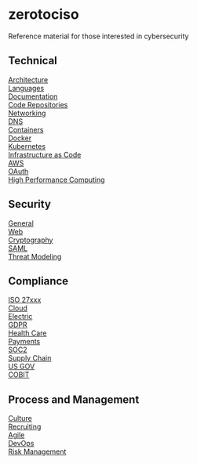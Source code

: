 # zerotociso
Reference material for those interested in cybersecurity


## Technical
[Architecture](docs/ARCHITECTURE.md) \
[Languages](docs/LANGUAGES.md) \
[Documentation](docs/DOCUMENTATION.md) \
[Code Repositories](docs/CODEREPOSITORIES.md) \
[Networking](docs/NETWORKING.md) \
[DNS](docs/DNS.md) \
[Containers](docs/CONTAINERS.md) \
[Docker](docs/DOCKER.md)\
[Kubernetes](K8S.md) \
[Infrastructure as Code](docs/IAC.md) \
[AWS](docs/AWS.md) \
[OAuth](docs/OAUTH.md) \
[High Performance Computing](docs/HPC.md)


## Security
[General](docs/GENERALSECURITY.md) \
[Web](docs/WEBSECURITY.md) \
[Cryptography](docs/CRYPTOGRAPHY.md) \
[SAML](docs/SAML.md) \
[Threat Modeling](docs/THREATMODELING.md)



## Compliance
[ISO 27xxx](docs/ISO.md) \
[Cloud](docs/CLOUDSECURITY.md) \
[Electric](docs/ELECTRIC.md) \
[GDPR](docs/GDPR.md) \
[Health Care](docs/HEALTHCARE.md) \
[Payments](docs/PAYMENTS.md) \
[SOC2](docs/SOC2.md) \
[Supply Chain](docs/SUPPLYCHAIN.md) \
[US GOV](docs/USGOV.md) \
[COBIT](docs/COBIT.md)


## Process and Management
[Culture](docs/CULTURE.md) \
[Recruiting](docs/RECRUITING.md) \
[Agile](docs/AGILE.md) \
[DevOps](docs/DEVOPS.md) \
[Risk Management](RISKMGMT.md) 



